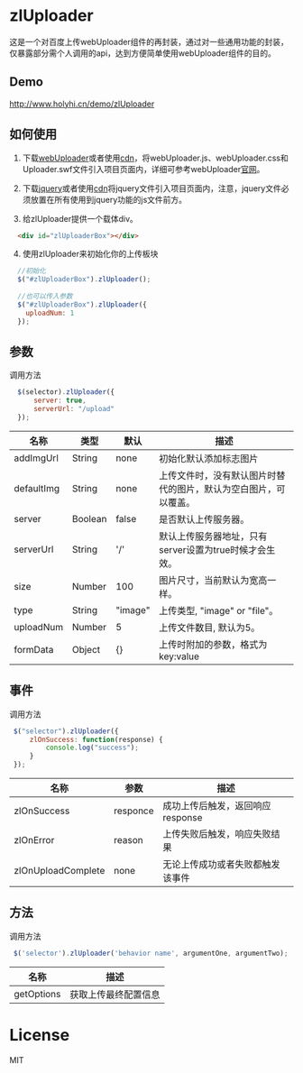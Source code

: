 # zlUploader
这是一个对百度上传webUploader组件的再封装，通过对一些通用功能的封装，仅暴露部分需个人调用的api，达到方便简单使用webUploader组件的目的。

## Demo
http://www.holyhi.cn/demo/zlUploader

## 如何使用
1. 下载[webUploader](http://fex.baidu.com/webuploader/)或者使用[cdn](http://www.bootcdn.cn/webuploader/)，将webUploader.js、webUploader.css和Uploader.swf文件引入项目页面内，详细可参考webUploader[官网](http://fex.baidu.com/webuploader/getting-started.html)。

2. 下载[jquery](http://jquery.com/download/)或者使用[cdn](http://www.bootcdn.cn/jquery/)将jquery文件引入项目页面内，注意，jquery文件必须放置在所有使用到jquery功能的js文件前方。

3. 给zlUploader提供一个载体div。
```html
  <div id="zlUploaderBox"></div>
```
4. 使用zlUploader来初始化你的上传板块
```javascript
  //初始化
  $("#zlUploaderBox").zlUploader();
  
  //也可以传入参数
  $("#zlUploaderBox").zlUploader({
    uploadNum: 1
  });
```

## 参数
调用方法
```javascript
  $(selector).zlUploader({
      server: true,
      serverUrl: "/upload"
  });
```
名称 | 类型 | 默认 | 描述
----|----|----|----
addImgUrl | String | none | 初始化默认添加标志图片
defaultImg | String | none | 上传文件时，没有默认图片时替代的图片，默认为空白图片，可以覆盖。
server | Boolean | false | 是否默认上传服务器。
serverUrl | String | '/' | 默认上传服务器地址，只有server设置为true时候才会生效。
size | Number | 100 | 图片尺寸，当前默认为宽高一样。
type | String | "image" | 上传类型, "image" or "file"。
uploadNum | Number | 5 | 上传文件数目, 默认为5。
formData | Object | {} | 上传时附加的参数，格式为key:value


## 事件
调用方法
```javascript
 $("selector").zlUploader({
     zlOnSuccess: function(response) {
         console.log("success");
     }
 });
```
名称 | 参数 | 描述
----|----|----
zlOnSuccess | responce | 成功上传后触发，返回响应response
zlOnError | reason | 上传失败后触发，响应失败结果
zlOnUploadComplete | none | 无论上传成功或者失败都触发该事件

## 方法
调用方法

```javascript
 $('selector').zlUploader('behavior name', argumentOne, argumentTwo);
```

名称 | 描述
----|----
getOptions | 获取上传最终配置信息

# License
MIT



